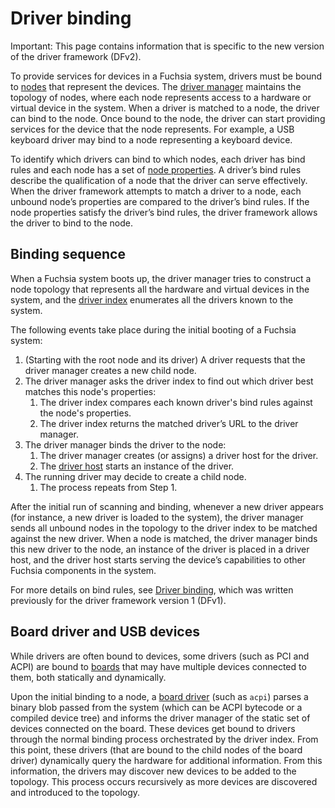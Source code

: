 # Driver binding

Important: This page contains information that is specific to the new
version of the driver framework (DFv2).

To provide services for devices in a Fuchsia system, drivers must be bound to
[nodes][nodes] that represent the devices. The [driver manager][driver-manager]
maintains the topology of nodes, where each node represents access to a hardware
or virtual device in the system. When a driver is matched to a node, the
driver can bind to the node. Once bound to the node, the driver can start
providing services for the device that the node represents. For example, a USB
keyboard driver may bind to a node representing a keyboard device.

To identify which drivers can bind to which nodes, each driver has
bind rules and each node has a set of [node properties][node-properties].
A driver’s bind rules describe the qualification of a node that the driver can
serve effectively. When the driver framework attempts to match a driver to
a node, each unbound node’s properties are compared to the driver’s
bind rules. If the node properties satisfy the driver’s bind rules,
the driver framework allows the driver to bind to the node.

## Binding sequence

When a Fuchsia system boots up, the driver manager tries to construct a node
topology that represents all the hardware and virtual devices in the system,
and the [driver index][driver-index] enumerates all the drivers known to
the system.

The following events take place during the initial booting of a Fuchsia system:

1. (Starting with the root node and its driver) A driver requests that the
   driver manager creates a new child node.
2. The driver manager asks the driver index to find out which driver
   best matches this node's properties:
    1. The driver index compares each known driver's bind rules against the
       node's properties.
    2. The driver index returns the matched driver’s URL to the driver manager.
3. The driver manager binds the driver to the node:
    1. The driver manager creates (or assigns) a driver host for the driver.
    2. The [driver host][driver-host] starts an instance of the driver.
4. The running driver may decide to create a child node.
    1. The process repeats from Step 1.

After the initial run of scanning and binding, whenever a new driver appears
(for instance, a new driver is loaded to the system), the driver manager sends
all unbound nodes in the topology to the driver index to be matched against
the new driver. When a node is matched, the driver manager
binds this new driver to the node, an instance of the driver is placed
in a driver host, and the driver host starts serving the device’s capabilities
to other Fuchsia components in the system.

For more details on bind rules, see [Driver binding][driver-binding-dfv1], which
was written previously for the driver framework version 1 (DFv1).

## Board driver and USB devices

While drivers are often bound to devices, some drivers (such as PCI and ACPI) are
bound to [boards](/docs/glossary/README.md#board) that may have multiple devices
connected to them, both statically and dynamically.

Upon the initial binding to a node, a [board driver](/docs/glossary/README.md#board-driver)
(such as `acpi`) parses a binary blob passed from the system (which can be
ACPI bytecode or a compiled device tree) and informs the driver manager of the
static set of devices connected on the board. These devices get bound to drivers
through the normal binding process orchestrated by the driver index.  From this point,
these drivers (that are bound to the child nodes of the board driver) dynamically
query the hardware for additional information. From this information, the
drivers may discover new devices to be added to the topology. This process
occurs recursively as more devices are discovered and introduced to the
topology.

<!-- Reference links -->

[components]: /docs/concepts/components/v2/README.md
[driver-framework]: driver_framework.md
[driver-manager]: driver_framework.md#driver_manager
[driver-host]: driver_framework.md#driver_host
[driver-index]: driver_framework.md#driver_index
[driver-runtime]: driver_framework.md#driver_runtime
[fidl-interface]: driver_framework.md#fidl_interface
[nodes]: drivers_and_nodes.md
[node-properties]: drivers_and_nodes.md#node_attributes
[node-capabilities]: drivers_and_nodes.md#node_capabilities
[driver-binding-dfv1]: /docs/development/drivers/concepts/device_driver_model/driver-binding.md
